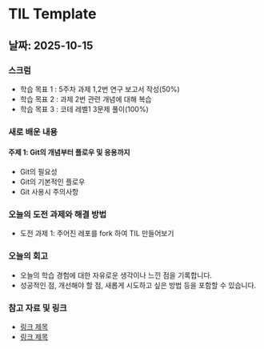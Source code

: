 # TIL Template

## 날짜: 2025-10-15

### 스크럼
- 학습 목표 1 : 5주차 과제 1,2번 연구 보고서 작성(50%)
- 학습 목표 2 : 과제 2번 관련 개념에 대해 복습
- 학습 목표 3 : 코테 레벨1 3문제 풀이(100%)

### 새로 배운 내용
#### 주제 1: Git의 개념부터 플로우 및 응용까지
- Git의 필요성
- Git의 기본적인 플로우
- Git 사용시 주의사항

### 오늘의 도전 과제와 해결 방법
- 도전 과제 1: 주어진 레포를 fork 하여 TIL 만들어보기

### 오늘의 회고
- 오늘의 학습 경험에 대한 자유로운 생각이나 느낀 점을 기록합니다.
- 성공적인 점, 개선해야 할 점, 새롭게 시도하고 싶은 방법 등을 포함할 수 있습니다.

### 참고 자료 및 링크
- [링크 제목](URL)
- [링크 제목](URL)
